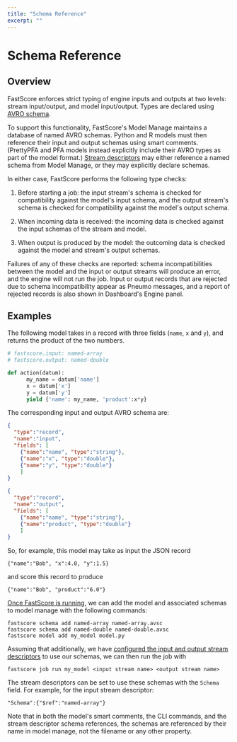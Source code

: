 ```yaml
---
title: "Schema Reference"
excerpt: ""
---
```

# Schema Reference

## Overview

FastScore enforces strict typing of engine inputs and outputs at two levels: stream input/output, and model input/output. Types are declared using [AVRO schema](https://avro.apache.org/docs/1.8.1/). 

To support this functionality, FastScore's Model Manage maintains a database of named AVRO schemas. Python and R models must then reference their input and output schemas using smart comments. (PrettyPFA and PFA models instead explicitly include their AVRO types as part of the model format.) [Stream descriptors](https://modelop.github.io/Product%20Documentation/Stream%20Descriptors.html) may either reference a named schema from Model Manage, or they may explicitly declare schemas.

In either case, FastScore performs the following type checks:

1. Before starting a job: the input stream's schema is checked for compatibility against the model's input schema, and the output stream's schema is checked for compatibility against the model's output schema.

2. When incoming data is received: the incoming data is checked against the input schemas of the stream and model.

3. When output is produced by the model: the outcoming data is checked against the model and stream's output schemas. 

Failures of any of these checks are reported: schema incompatibilities between the model and the input or output streams will produce an error, and the engine will not run the job. Input or output records that are rejected due to schema incompatibility appear as Pneumo messages, and a report of rejected records is also shown in Dashboard's Engine panel.
## Examples

The following model takes in a record with three fields (`name`, `x` and `y`), and returns the product of the two numbers.
``` python
# fastscore.input: named-array
# fastscore.output: named-double

def action(datum):
      my_name = datum['name']
      x = datum['x']
      y = datum['y']
      yield {'name': my_name, 'product':x*y}
```

The corresponding input and output AVRO schema are:
``` json
{
  "type":"record",
  "name":"input",
  "fields": [
    {"name":"name", "type":"string"},
    {"name":"x", "type":"double"},
    {"name":"y", "type":"double"}
    ]
}
```

``` json
{
  "type":"record",
  "name":"output",
  "fields": [
    {"name":"name", "type":"string"},
    {"name":"product", "type":"double"}
    ]
}
```

So, for example, this model may take as input the JSON record
```
{"name":"Bob", "x":4.0, "y":1.5}
```
and score this record to produce
```
{"name":"Bob", "product":"6.0"}
```

[Once FastScore is running](https://modelop.github.io/Guides/Getting%20Started%20with%20FastScore%20v1-6-1.html), we can add the model and associated schemas to model manage with the following commands:
```
fastscore schema add named-array named-array.avsc
fastscore schema add named-double named-double.avsc
fastscore model add my_model model.py
```
Assuming that additionally, we have [configured the input and output stream descriptors](https://modelop.github.io/Product%20Documentation/Stream%20Descriptors.html) to use our schemas, we can then run the job with
```
fastscore job run my_model <input stream name> <output stream name>
```
The stream descriptors can be set to use these schemas with the `Schema` field. For example, for the input stream descriptor:
```
"Schema":{"$ref":"named-array"}
```
Note that in both the model's smart comments, the CLI commands, and the stream descriptor schema references, the schemas are referenced by their name in model manage, not the filename or any other property.